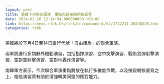 ```yaml
---
layout: post
title: 美韓下月聯合軍演　重點包括摧毀朝核威脅
date: 2024-02-28 12:14:54.000000000 +08:00
link: https://news.rthk.hk/rthk/ch/component/k2/1742211-20240228.htm
categories: rthk
---
```


美韓將於下月4日至14日舉行代號「自由護盾」的聯合軍演。

兩軍將進行多類野外機動演習，包括指揮演習、空中突擊演習、戰術實彈射擊演習、空對空射擊演習、空對地轟炸演習等。

南韓軍方表示，今次聯合軍演重點將放在執行多維度作戰，以及摧毀朝核威脅之上，相信演習將有助於增強韓美同盟的應對能力。
